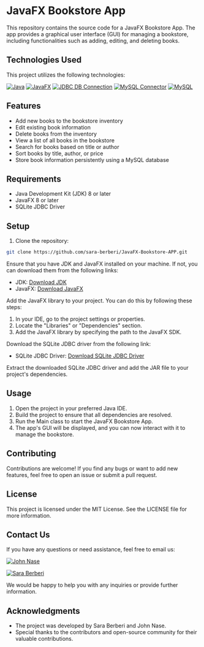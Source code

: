 # JavaFX Bookstore App

This repository contains the source code for a JavaFX Bookstore App. The app provides a graphical user interface (GUI) for managing a bookstore, including functionalities such as adding, editing, and deleting books.


## Technologies Used

This project utilizes the following technologies:

[![Java](https://img.shields.io/badge/Java-8%2B-orange.svg)](https://www.oracle.com/java/technologies/javase-jdk11-downloads.html)
[![JavaFX](https://img.shields.io/badge/JavaFX-8%2B-blue.svg)](https://openjfx.io/)
[![JDBC DB Connection](https://img.shields.io/badge/JDBC%20DB%20Connection-2.0-brightgreen.svg)](https://www.oracle.com/java/technologies/jdbc-4-2-quick-start.html)
[![MySQL Connector](https://img.shields.io/badge/MySQL%20Connector-8.0-blue.svg)](https://dev.mysql.com/downloads/connector/j/)
[![MySQL](https://img.shields.io/badge/MySQL-8.0-blue.svg)](https://www.mysql.com/)


## Features

- Add new books to the bookstore inventory
- Edit existing book information
- Delete books from the inventory
- View a list of all books in the bookstore
- Search for books based on title or author
- Sort books by title, author, or price
- Store book information persistently using a MySQL database

## Requirements

- Java Development Kit (JDK) 8 or later
- JavaFX 8 or later
- SQLite JDBC Driver

## Setup

1. Clone the repository:

```bash
git clone https://github.com/sara-berberi/JavaFX-Bookstore-APP.git
```

Ensure that you have JDK and JavaFX installed on your machine. If not, you can download them from the following links:
- JDK: [Download JDK](https://www.oracle.com/java/technologies/javase-jdk11-downloads.html)
- JavaFX: [Download JavaFX](https://openjfx.io/)

Add the JavaFX library to your project. You can do this by following these steps:
1. In your IDE, go to the project settings or properties.
2. Locate the "Libraries" or "Dependencies" section.
3. Add the JavaFX library by specifying the path to the JavaFX SDK.

Download the SQLite JDBC driver from the following link:
- SQLite JDBC Driver: [Download SQLite JDBC Driver](https://github.com/xerial/sqlite-jdbc)

Extract the downloaded SQLite JDBC driver and add the JAR file to your project's dependencies.

## Usage

1. Open the project in your preferred Java IDE.
2. Build the project to ensure that all dependencies are resolved.
3. Run the Main class to start the JavaFX Bookstore App.
4. The app's GUI will be displayed, and you can now interact with it to manage the bookstore.

## Contributing

Contributions are welcome! If you find any bugs or want to add new features, feel free to open an issue or submit a pull request.

## License

This project is licensed under the MIT License. See the LICENSE file for more information.

## Contact Us

If you have any questions or need assistance, feel free to email us:

[![John Nase](https://img.shields.io/badge/JohnNase-Gmail-red.svg)](mailto:jnase21@epoka.edu.al)

[![Sara Berberi](https://img.shields.io/badge/SaraBerberi-Gmail-red.svg)](mailto:sberberi21@epoka.edu.al)

We would be happy to help you with any inquiries or provide further information.


## Acknowledgments

- The project was developed by Sara Berberi and John Nase.
- Special thanks to the contributors and open-source community for their valuable contributions.

